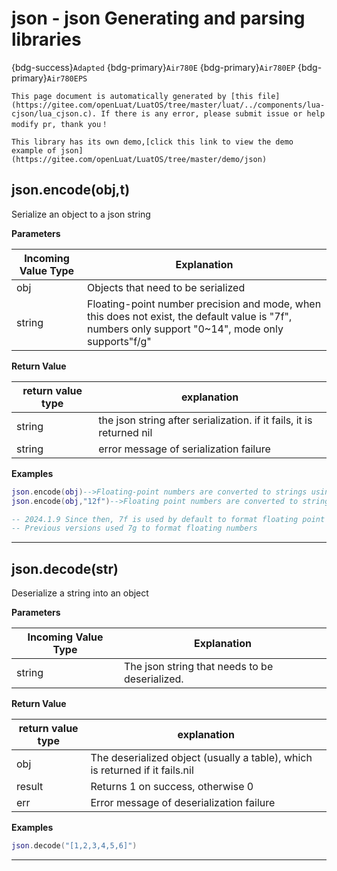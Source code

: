 # json - json Generating and parsing libraries

{bdg-success}`Adapted` {bdg-primary}`Air780E` {bdg-primary}`Air780EP` {bdg-primary}`Air780EPS`

```{note}
This page document is automatically generated by [this file](https://gitee.com/openLuat/LuatOS/tree/master/luat/../components/lua-cjson/lua_cjson.c). If there is any error, please submit issue or help modify pr, thank you！
```

```{tip}
This library has its own demo,[click this link to view the demo example of json](https://gitee.com/openLuat/LuatOS/tree/master/demo/json)
```

## json.encode(obj,t)



Serialize an object to a json string

**Parameters**

|Incoming Value Type | Explanation|
|-|-|
|obj|Objects that need to be serialized|
|string|Floating-point number precision and mode, when this does not exist, the default value is "7f", numbers only support "0~14", mode only supports"f/g"|

**Return Value**

|return value type | explanation|
|-|-|
|string|the json string after serialization. if it fails, it is returned nil|
|string|error message of serialization failure|

**Examples**

```lua
json.encode(obj)-->Floating-point numbers are converted to strings using%.7g.
json.encode(obj,"12f")-->Floating point numbers are converted to strings using%.12f

-- 2024.1.9 Since then, 7f is used by default to format floating point numbers.
-- Previous versions used 7g to format floating numbers

```

---

## json.decode(str)



Deserialize a string into an object

**Parameters**

|Incoming Value Type | Explanation|
|-|-|
|string|The json string that needs to be deserialized.|

**Return Value**

|return value type | explanation|
|-|-|
|obj|The deserialized object (usually a table), which is returned if it fails.nil|
|result|Returns 1 on success, otherwise 0|
|err|Error message of deserialization failure|

**Examples**

```lua
json.decode("[1,2,3,4,5,6]")

```

---

